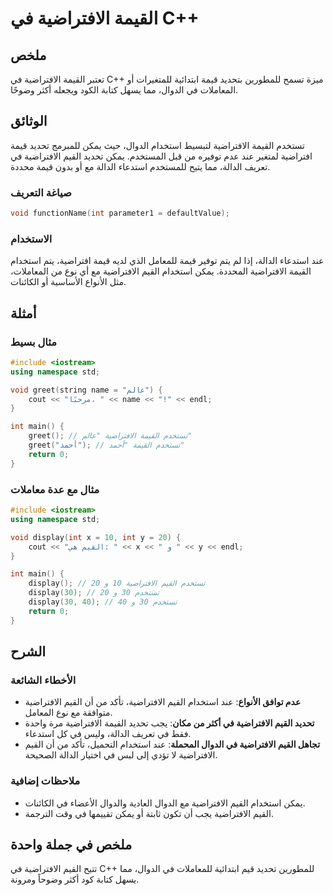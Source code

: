 <!--
Meta Description: # القيمة الافتراضية في C++ ## ملخص تعتبر القيمة الافتراضية في C++ ميزة تسمح للمطورين بتحديد قيمة ابتدائية للمتغيرات أو المعاملات في الدوال، مما يسهل ك...
Meta Keywords: الافتراضية, القيم, القيمة, تستخدم, استخدام
-->

# القيمة الافتراضية في C++

## ملخص
تعتبر القيمة الافتراضية في C++ ميزة تسمح للمطورين بتحديد قيمة ابتدائية للمتغيرات أو المعاملات في الدوال، مما يسهل كتابة الكود ويجعله أكثر وضوحًا.

## الوثائق
تستخدم القيمة الافتراضية لتبسيط استخدام الدوال، حيث يمكن للمبرمج تحديد قيمة افتراضية لمتغير عند عدم توفيره من قبل المستخدم. يمكن تحديد القيم الافتراضية في تعريف الدالة، مما يتيح للمستخدم استدعاء الدالة مع أو بدون قيمة محددة.

### صياغة التعريف
```cpp
void functionName(int parameter1 = defaultValue);
```

### الاستخدام
عند استدعاء الدالة، إذا لم يتم توفير قيمة للمعامل الذي لديه قيمة افتراضية، يتم استخدام القيمة الافتراضية المحددة. يمكن استخدام القيم الافتراضية مع أي نوع من المعاملات، مثل الأنواع الأساسية أو الكائنات.

## أمثلة
### مثال بسيط
```cpp
#include <iostream>
using namespace std;

void greet(string name = "عالم") {
    cout << "مرحبًا، " << name << "!" << endl;
}

int main() {
    greet(); // تستخدم القيمة الافتراضية "عالم"
    greet("أحمد"); // تستخدم القيمة "أحمد"
    return 0;
}
```

### مثال مع عدة معاملات
```cpp
#include <iostream>
using namespace std;

void display(int x = 10, int y = 20) {
    cout << "القيم هي: " << x << " و " << y << endl;
}

int main() {
    display(); // تستخدم القيم الافتراضية 10 و 20
    display(30); // تستخدم 30 و 20
    display(30, 40); // تستخدم 30 و 40
    return 0;
}
```

## الشرح
### الأخطاء الشائعة
- **عدم توافق الأنواع**: عند استخدام القيم الافتراضية، تأكد من أن القيم الافتراضية متوافقة مع نوع المعامل.
- **تحديد القيم الافتراضية في أكثر من مكان**: يجب تحديد القيمة الافتراضية مرة واحدة فقط في تعريف الدالة، وليس في كل استدعاء.
- **تجاهل القيم الافتراضية في الدوال المحملة**: عند استخدام التحميل، تأكد من أن القيم الافتراضية لا تؤدي إلى لبس في اختيار الدالة الصحيحة.

### ملاحظات إضافية
- يمكن استخدام القيم الافتراضية مع الدوال العادية والدوال الأعضاء في الكائنات.
- القيم الافتراضية يجب أن تكون ثابتة أو يمكن تقييمها في وقت الترجمة.

## ملخص في جملة واحدة
تتيح القيم الافتراضية في C++ للمطورين تحديد قيم ابتدائية للمعاملات في الدوال، مما يسهل كتابة كود أكثر وضوحاً ومرونة.